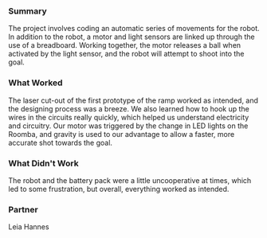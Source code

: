 ### Summary
The project involves coding an automatic series of movements for the robot. In addition to the robot, a motor and light sensors are linked up through the use of a breadboard. Working together, the motor releases a ball when activated by the light sensor, and the robot will attempt to shoot into the goal.

### What Worked
The laser cut-out of the first prototype of the ramp worked as intended, and the designing process was a breeze. We also learned how to hook up the wires in the circuits really quickly, which helped us understand electricity and circuitry. Our motor was triggered by the change in LED lights on the Roomba, and gravity is used to our advantage to allow a faster, more accurate shot towards the goal.

### What Didn't Work
The robot and the battery pack were a little uncooperative at times, which led to some frustration, but overall, everything worked as intended.

### Partner
Leia Hannes
